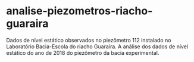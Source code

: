 # analise-piezometros-riacho-guaraira
Dados de nível estático observados no piezômetro 112 instalado no Laboratório Bacia-Escola do riacho Guaraíra. A análise dos dados de nível estático do ano de 2018 do piezômetro da bacia experimental.
